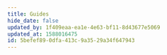 ```yaml
---
title: Guides
hide_date: false
updated_by: 1f409eaa-ea1e-4e63-bf11-8d43677e5069
updated_at: 1588016475
id: 5befef89-0dfa-413c-9a35-29a34f647943
---
```

